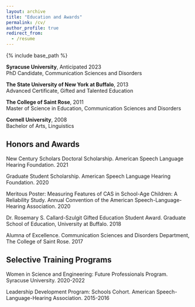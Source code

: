 ```yaml
---
layout: archive
title: "Education and Awards"
permalink: /cv/
author_profile: true
redirect_from:
  - /resume
---
```


{% include base_path %}



**Syracuse University**, Anticipated 2023  
PhD Candidate, Communication Sciences and Disorders


**The State University of New York at Buffalo**, 2013  
Advanced Certificate, Gifted and Talented Education


**The College of Saint Rose**, 2011  
Master of Science in Education, Communication Sciences and Disorders


**Cornell University**, 2008  
Bachelor of Arts, Linguistics


## Honors and Awards

New Century Scholars Doctoral Scholarship. American Speech Language Hearing Foundation. 2021


Graduate Student Scholarship. American Speech Language Hearing Foundation. 2020


Meritous Poster: Measuring Features of CAS in School-Age Children: A Reliability Study. Annual Convention of the American Speech-Language-Hearing Association. 2020


Dr. Rosemary S. Callard-Szulgit Gifted Education Student Award. Graduate School of Education, University at Buffalo. 2018


Alumna of Excellence. Communication Sciences and Disorders Department, The College of Saint Rose.	2017


## Selective Training Programs

Women in Science and Engineering: Future Professionals Program. Syracuse University. 2020-2022


Leadership Development Program: Schools Cohort. American Speech-Language-Hearing Association. 2015-2016
